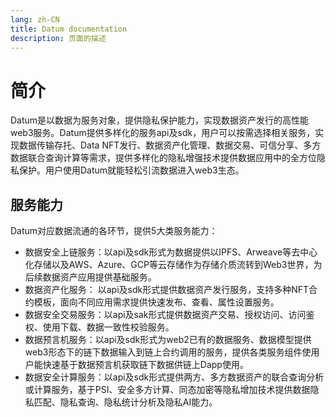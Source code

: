 ```yaml
---
lang: zh-CN
title: Datum documentation
description: 页面的描述
---
```

# 简介

Datum是以数据为服务对象，提供隐私保护能力，实现数据资产发行的高性能web3服务。Datum提供多样化的服务api及sdk，用户可以按需选择相关服务，实现数据传输存托、Data NFT发行、数据资产化管理、数据交易、可信分享、多方数据联合查询计算等需求，提供多样化的隐私增强技术提供数据应用中的全方位隐私保护。用户使用Datum就能轻松引流数据进入web3生态。


## 服务能力

Datum对应数据流通的各环节，提供5大类服务能力：


- 数据安全上链服务：以api及sdk形式为数据提供以IPFS、Arweave等去中心化存储以及AWS、Azure、GCP等云存储作为存储介质流转到Web3世界，为后续数据资产应用提供基础服务。
- 数据资产化服务： 以api及sdk形式提供数据资产发行服务，支持多种NFT合约模板，面向不同应用需求提供快速发布、查看、属性设置服务。
- 数据安全交易服务：以api及sak形式提供数据资产交易、授权访问、访问鉴权、使用下载、数据一致性校验服务。
- 数据预言机服务：以api及sdk形式为web2已有的数据服务、数据模型提供web3形态下的链下数据输入到链上合约调用的服务，提供各类服务组件使用户能快速基于数据预言机获取链下数据供链上Dapp使用。
- 数据安全计算服务：以api及sdk形式提供两方、多方数据资产的联合查询分析或计算服务，基于PSI、安全多方计算、同态加密等隐私增加技术提供数据隐私匹配、隐私查询、隐私统计分析及隐私AI能力。

